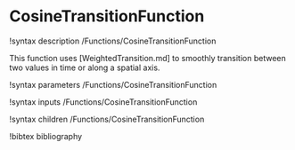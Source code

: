 # CosineTransitionFunction

!syntax description /Functions/CosineTransitionFunction

This function uses [WeightedTransition.md] to smoothly transition
between two values in time or along a spatial axis.

!syntax parameters /Functions/CosineTransitionFunction

!syntax inputs /Functions/CosineTransitionFunction

!syntax children /Functions/CosineTransitionFunction

!bibtex bibliography
